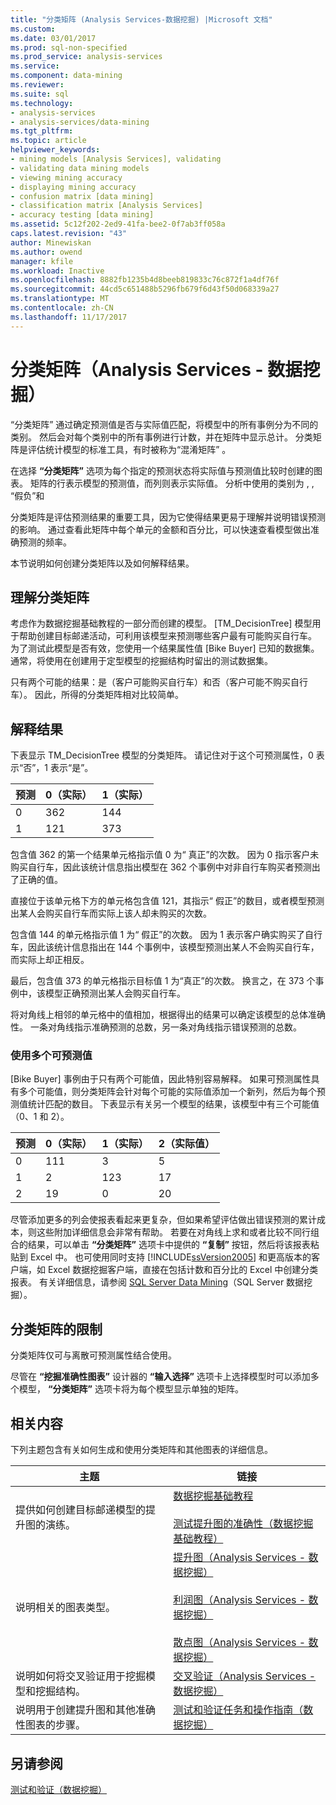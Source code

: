 ```yaml
---
title: "分类矩阵 (Analysis Services-数据挖掘) |Microsoft 文档"
ms.custom: 
ms.date: 03/01/2017
ms.prod: sql-non-specified
ms.prod_service: analysis-services
ms.service: 
ms.component: data-mining
ms.reviewer: 
ms.suite: sql
ms.technology:
- analysis-services
- analysis-services/data-mining
ms.tgt_pltfrm: 
ms.topic: article
helpviewer_keywords:
- mining models [Analysis Services], validating
- validating data mining models
- viewing mining accuracy
- displaying mining accuracy
- confusion matrix [data mining]
- classification matrix [Analysis Services]
- accuracy testing [data mining]
ms.assetid: 5c12f202-2ed9-41fa-bee2-0f7ab3ff058a
caps.latest.revision: "43"
author: Minewiskan
ms.author: owend
manager: kfile
ms.workload: Inactive
ms.openlocfilehash: 8882fb1235b4d8beeb819833c76c872f1a4df76f
ms.sourcegitcommit: 44cd5c651488b5296fb679f6d43f50d068339a27
ms.translationtype: MT
ms.contentlocale: zh-CN
ms.lasthandoff: 11/17/2017
---
```

# <a name="classification-matrix-analysis-services---data-mining"></a>分类矩阵（Analysis Services - 数据挖掘）
  “分类矩阵”  通过确定预测值是否与实际值匹配，将模型中的所有事例分为不同的类别。 然后会对每个类别中的所有事例进行计数，并在矩阵中显示总计。 分类矩阵是评估统计模型的标准工具，有时被称为“混淆矩阵” 。  
  
 在选择 **“分类矩阵”** 选项为每个指定的预测状态将实际值与预测值比较时创建的图表。 矩阵的行表示模型的预测值，而列则表示实际值。 分析中使用的类别为 , , “假负”和   
  
 分类矩阵是评估预测结果的重要工具，因为它使得结果更易于理解并说明错误预测的影响。 通过查看此矩阵中每个单元的金额和百分比，可以快速查看模型做出准确预测的频率。  
  
 本节说明如何创建分类矩阵以及如何解释结果。  
  
## <a name="understanding-the-classification-matrix"></a>理解分类矩阵  
 考虑作为数据挖掘基础教程的一部分而创建的模型。 [TM_DecisionTree] 模型用于帮助创建目标邮递活动，可利用该模型来预测哪些客户最有可能购买自行车。 为了测试此模型是否有效，您使用一个结果属性值 [Bike Buyer] 已知的数据集。 通常，将使用在创建用于定型模型的挖掘结构时留出的测试数据集。  
  
 只有两个可能的结果：是（客户可能购买自行车）和否（客户可能不购买自行车）。 因此，所得的分类矩阵相对比较简单。  
  
## <a name="interpreting-the-results"></a>解释结果  
 下表显示 TM_DecisionTree 模型的分类矩阵。 请记住对于这个可预测属性，0 表示“否”，1 表示“是”。  
  
|预测|0（实际）|1（实际）|  
|---------------|------------------|------------------|  
|0|362|144|  
|1|121|373|  
  
 包含值 362 的第一个结果单元格指示值 0 为“  真正”的次数。 因为 0 指示客户未购买自行车，因此该统计信息指出模型在 362 个事例中对非自行车购买者预测出了正确的值。  
  
 直接位于该单元格下方的单元格包含值 121，其指示“ 假正”的数目，或者模型预测出某人会购买自行车而实际上该人却未购买的次数。  
  
 包含值 144 的单元格指示值 1 为“  假正”的次数。 因为 1 表示客户确实购买了自行车，因此该统计信息指出在 144 个事例中，该模型预测出某人不会购买自行车，而实际上却正相反。  
  
 最后，包含值 373 的单元格指示目标值 1 为“真正”的次数。 换言之，在 373 个事例中，该模型正确预测出某人会购买自行车。  
  
 将对角线上相邻的单元格中的值相加，根据得出的结果可以确定该模型的总体准确性。 一条对角线指示准确预测的总数，另一条对角线指示错误预测的总数。  
  
### <a name="using-multiple-predictable-values"></a>使用多个可预测值  
 [Bike Buyer] 事例由于只有两个可能值，因此特别容易解释。 如果可预测属性具有多个可能值，则分类矩阵会针对每个可能的实际值添加一个新列，然后为每个预测值统计匹配的数目。 下表显示有关另一个模型的结果，该模型中有三个可能值（0、1 和 2）。  
  
|预测|0（实际）|1（实际）|2（实际值）|  
|---------------|------------------|------------------|------------------|  
|0|111|3|5|  
|1|2|123|17|  
|2|19|0|20|  
  
 尽管添加更多的列会使报表看起来更复杂，但如果希望评估做出错误预测的累计成本，则这些附加详细信息会非常有帮助。 若要在对角线上求和或者比较不同行组合的结果，可以单击 **“分类矩阵”** 选项卡中提供的 **“复制”** 按钮，然后将该报表粘贴到 Excel 中。 也可使用同时支持 [!INCLUDE[ssVersion2005](../../includes/ssversion2005-md.md)] 和更高版本的客户端，如 Excel 数据挖掘客户端，直接在包括计数和百分比的 Excel 中创建分类报表。 有关详细信息，请参阅 [SQL Server Data Mining](http://go.microsoft.com/fwlink/?LinkID=77733)（SQL Server 数据挖掘）。  
  
## <a name="restrictions-on-the-classification-matrix"></a>分类矩阵的限制  
 分类矩阵仅可与离散可预测属性结合使用。  
  
 尽管在 **“挖掘准确性图表”** 设计器的 **“输入选择”** 选项卡上选择模型时可以添加多个模型， **“分类矩阵”** 选项卡将为每个模型显示单独的矩阵。  
  
## <a name="related-content"></a>相关内容  
 下列主题包含有关如何生成和使用分类矩阵和其他图表的详细信息。  
  
|主题|链接|  
|------------|-----------|  
|提供如何创建目标邮递模型的提升图的演练。|[数据挖掘基础教程](http://msdn.microsoft.com/library/6602edb6-d160-43fb-83c8-9df5dddfeb9c)<br /><br /> [测试提升图的准确性（数据挖掘基础教程）](http://msdn.microsoft.com/library/822d414b-4a39-473f-80c3-53476e30655a)|  
|说明相关的图表类型。|[提升图（Analysis Services - 数据挖掘）](../../analysis-services/data-mining/lift-chart-analysis-services-data-mining.md)<br /><br /> [利润图（Analysis Services - 数据挖掘）](../../analysis-services/data-mining/profit-chart-analysis-services-data-mining.md)<br /><br /> [散点图（Analysis Services - 数据挖掘）](../../analysis-services/data-mining/scatter-plot-analysis-services-data-mining.md)|  
|说明如何将交叉验证用于挖掘模型和挖掘结构。|[交叉验证（Analysis Services - 数据挖掘）](../../analysis-services/data-mining/cross-validation-analysis-services-data-mining.md)|  
|说明用于创建提升图和其他准确性图表的步骤。|[测试和验证任务和操作指南（数据挖掘）](../../analysis-services/data-mining/testing-and-validation-tasks-and-how-tos-data-mining.md)|  
  
## <a name="see-also"></a>另请参阅  
 [测试和验证（数据挖掘）](../../analysis-services/data-mining/testing-and-validation-data-mining.md)  
  
  
